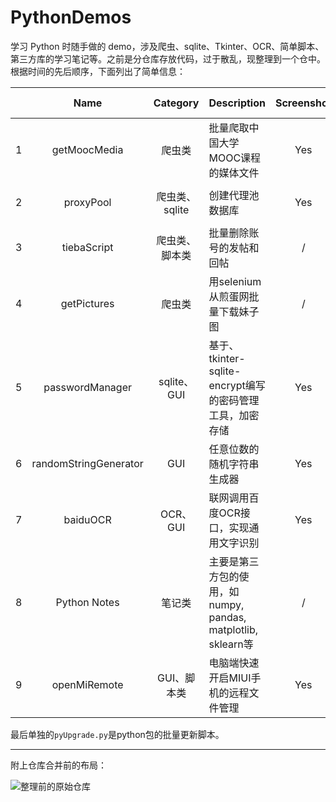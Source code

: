 # PythonDemos
学习 Python 时随手做的 demo，涉及爬虫、sqlite、Tkinter、OCR、简单脚本、第三方库的学习笔记等。之前是分仓库存放代码，过于散乱，现整理到一个仓中。根据时间的先后顺序，下面列出了简单信息：

|      |         Name          |    Category    | Description                                                  | Screenshot |  Start Time   | Update Time | Test |
| ---- | :-------------------: | :------------: | ------------------------------------------------------------ | :--------: | :-----------: | :---------: | :--: |
| 1    |     getMoocMedia      |     爬虫类     | 批量爬取中国大学MOOC课程的媒体文件                           |    Yes     | Jun 19, 2018  | Sep 2, 2019 |  √   |
| 2    |       proxyPool       | 爬虫类、sqlite | 创建代理池数据库                                             |    Yes     | Jun 26, 2018  | Sep 2, 2019 |  √   |
| 3    |      tiebaScript      | 爬虫类、脚本类 | 批量删除账号的发帖和回帖                                     |     /      | Jun 26, 2018  |      /      |  /   |
| 4    |      getPictures      |     爬虫类     | 用selenium从煎蛋网批量下载妹子图                             |     /      | Jun 26, 2018  |      /      |  /   |
| 5    |    passwordManager    |  sqlite、GUI   | 基于、tkinter-sqlite-encrypt编写的密码管理工具，加密存储     |    Yes     |  Jul 3, 2018  |      /      |  √   |
| 6    | randomStringGenerator |      GUI       | 任意位数的随机字符串生成器                                   |    Yes     | Jul 19, 2018  |      /      |  √   |
| 7    |       baiduOCR        |    OCR、GUI    | 联网调用百度OCR接口，实现通用文字识别                        |    Yes     | Jul 20, 2018 |      /      |  √   |
| 8    |     Python Notes      |     笔记类     | 主要是第三方包的使用，如numpy, pandas, matplotlib, sklearn等 |     /      | Nov 18, 2018  |      /      |  /   |
| 9    |     openMiRemote      |  GUI、脚本类   | 电脑端快速开启MIUI手机的远程文件管理                         |    Yes     | Jul 24, 2019  |      /      |  √   |

最后单独的`pyUpgrade.py`是python包的批量更新脚本。

-------

附上仓库合并前的布局：

![整理前的原始仓库](https://wx1.sinaimg.cn/large/afdac72dly1g6mmiu0yh1j213m0dggmb.jpg)
